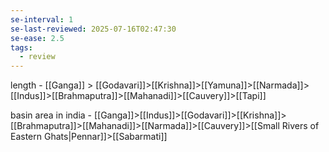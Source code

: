 ```yaml
---
se-interval: 1
se-last-reviewed: 2025-07-16T02:47:30
se-ease: 2.5
tags:
  - review
---
```

length -
[[Ganga]] > [[Godavari]]>[[Krishna]]>[[Yamuna]]>[[Narmada]]>[[Indus]]>[[Brahmaputra]]>[[Mahanadi]]>[[Cauvery]]>[[Tapi]]

basin area in india - 
[[Ganga]]>[[Indus]]>[[Godavari]]>[[Krishna]]>[[Brahmaputra]]>[[Mahanadi]]>[[Narmada]]>[[Cauvery]]>[[Small Rivers of Eastern Ghats|Pennar]]>[[Sabarmati]]